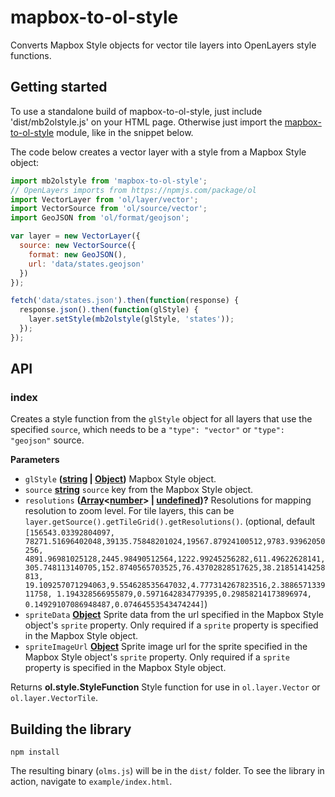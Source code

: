 # mapbox-to-ol-style

Converts Mapbox Style objects for vector tile layers into OpenLayers style functions.

## Getting started

To use a standalone build of mapbox-to-ol-style, just include 'dist/mb2olstyle.js' on your HTML page. Otherwise just import the [mapbox-to-ol-style](https://npmjs.com/package/mapbox-to-ol-style) module, like in the snippet below.

The code below creates a vector layer with a style from a Mapbox Style object:

```js
import mb2olstyle from 'mapbox-to-ol-style';
// OpenLayers imports from https://npmjs.com/package/ol
import VectorLayer from 'ol/layer/vector';
import VectorSource from 'ol/source/vector';
import GeoJSON from 'ol/format/geojson';

var layer = new VectorLayer({
  source: new VectorSource({
    format: new GeoJSON(),
    url: 'data/states.geojson'
  })
});

fetch('data/states.json').then(function(response) {
  response.json().then(function(glStyle) {
    layer.setStyle(mb2olstyle(glStyle, 'states'));
  });
});
```

## API

<!-- Generated by documentation.js. Update this documentation by updating the source code. -->

### index

Creates a style function from the `glStyle` object for all layers that use
the specified `source`, which needs to be a `"type": "vector"` or
`"type": "geojson"` source.

**Parameters**

-   `glStyle` **([string](https://developer.mozilla.org/en-US/docs/Web/JavaScript/Reference/Global_Objects/String) \| [Object](https://developer.mozilla.org/en-US/docs/Web/JavaScript/Reference/Global_Objects/Object))** Mapbox Style object.
-   `source` **[string](https://developer.mozilla.org/en-US/docs/Web/JavaScript/Reference/Global_Objects/String)** `source` key from the Mapbox Style object.
-   `resolutions` **([Array](https://developer.mozilla.org/en-US/docs/Web/JavaScript/Reference/Global_Objects/Array)&lt;[number](https://developer.mozilla.org/en-US/docs/Web/JavaScript/Reference/Global_Objects/Number)> | [undefined](https://developer.mozilla.org/en-US/docs/Web/JavaScript/Reference/Global_Objects/undefined))?** Resolutions for mapping resolution to zoom level. For tile layers, this can
    be `layer.getSource().getTileGrid().getResolutions()`. (optional, default `[156543.03392804097,
    78271.51696402048,39135.75848201024,19567.87924100512,9783.93962050256,
    4891.96981025128,2445.98490512564,1222.99245256282,611.49622628141,
    305.748113140705,152.8740565703525,76.43702828517625,38.21851414258813,
    19.109257071294063,9.554628535647032,4.777314267823516,2.388657133911758,
    1.194328566955879,0.5971642834779395,0.29858214173896974,
    0.14929107086948487,0.07464553543474244]`)
-   `spriteData` **[Object](https://developer.mozilla.org/en-US/docs/Web/JavaScript/Reference/Global_Objects/Object)** Sprite data from the url specified in the Mapbox
    Style object's `sprite` property. Only required if a `sprite` property is
    specified in the Mapbox Style object.
-   `spriteImageUrl` **[Object](https://developer.mozilla.org/en-US/docs/Web/JavaScript/Reference/Global_Objects/Object)** Sprite image url for the sprite specified in
    the Mapbox Style object's `sprite` property. Only required if a `sprite`
    property is specified in the Mapbox Style object.

Returns **ol.style.StyleFunction** Style function for use in
`ol.layer.Vector` or `ol.layer.VectorTile`.

## Building the library

    npm install

The resulting binary (`olms.js`) will be in the `dist/` folder. To see the library in action, navigate to `example/index.html`.
